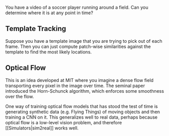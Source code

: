 You have a video of a soccer player running around a field. Can you determine where it is at any point in time?

## Template Tracking

Suppose you have a template image that you are trying to pick out of each frame. Then you can just compute patch-wise similarities against the template to find the most likely locations. 

## Optical Flow

This is an idea developed at MIT where you imagine a dense flow field transporting every pixel in the image over time. The seminal paper introduced the Horn-Schunck algorithm, which enforces some smoothness over the flow.

One way of training optical flow models that has stood the test of time is generating synthetic data (e.g. Flying Things) of moving objects and then training a CNN on it. This generalizes well to real data, perhaps because optical flow is a low-level vision problem, and therefore [[Simulators|sim2real]] works well.